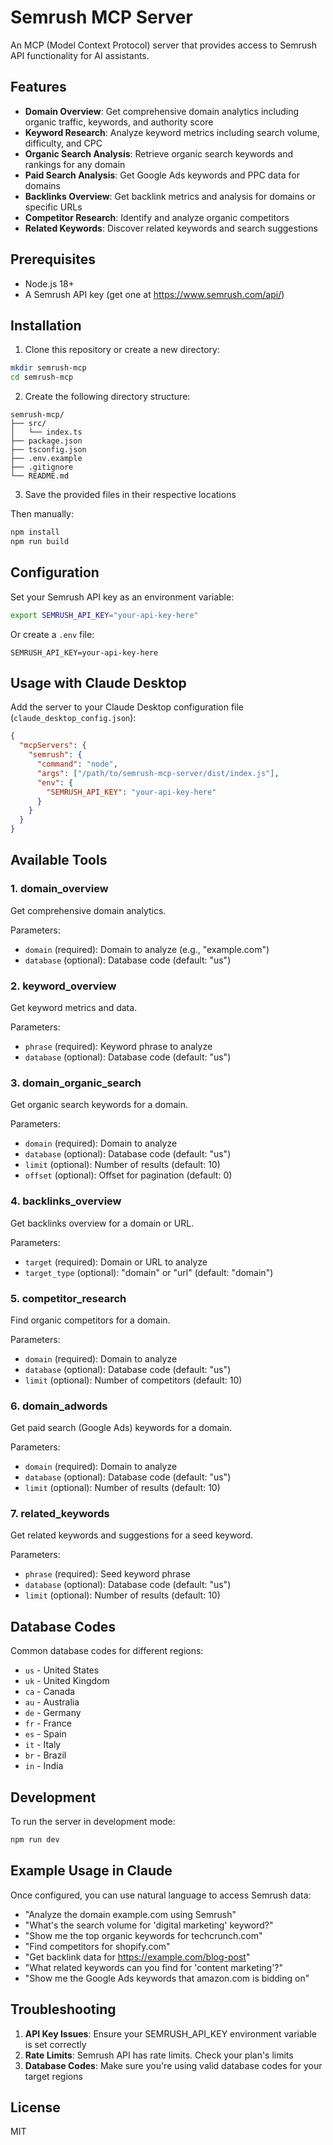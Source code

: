 # Semrush MCP Server

An MCP (Model Context Protocol) server that provides access to Semrush API functionality for AI assistants.

## Features

- **Domain Overview**: Get comprehensive domain analytics including organic traffic, keywords, and authority score
- **Keyword Research**: Analyze keyword metrics including search volume, difficulty, and CPC
- **Organic Search Analysis**: Retrieve organic search keywords and rankings for any domain
- **Paid Search Analysis**: Get Google Ads keywords and PPC data for domains
- **Backlinks Overview**: Get backlink metrics and analysis for domains or specific URLs
- **Competitor Research**: Identify and analyze organic competitors
- **Related Keywords**: Discover related keywords and search suggestions

## Prerequisites

- Node.js 18+ 
- A Semrush API key (get one at https://www.semrush.com/api/)

## Installation

1. Clone this repository or create a new directory:
```bash
mkdir semrush-mcp
cd semrush-mcp
```

2. Create the following directory structure:
```
semrush-mcp/
├── src/
│   └── index.ts
├── package.json
├── tsconfig.json
├── .env.example
├── .gitignore
└── README.md
```

3. Save the provided files in their respective locations

Then manually:
```bash
npm install
npm run build
```

## Configuration

Set your Semrush API key as an environment variable:

```bash
export SEMRUSH_API_KEY="your-api-key-here"
```

Or create a `.env` file:
```
SEMRUSH_API_KEY=your-api-key-here
```

## Usage with Claude Desktop

Add the server to your Claude Desktop configuration file (`claude_desktop_config.json`):

```json
{
  "mcpServers": {
    "semrush": {
      "command": "node",
      "args": ["/path/to/semrush-mcp-server/dist/index.js"],
      "env": {
        "SEMRUSH_API_KEY": "your-api-key-here"
      }
    }
  }
}
```

## Available Tools

### 1. domain_overview
Get comprehensive domain analytics.

Parameters:
- `domain` (required): Domain to analyze (e.g., "example.com")
- `database` (optional): Database code (default: "us")

### 2. keyword_overview
Get keyword metrics and data.

Parameters:
- `phrase` (required): Keyword phrase to analyze
- `database` (optional): Database code (default: "us")

### 3. domain_organic_search
Get organic search keywords for a domain.

Parameters:
- `domain` (required): Domain to analyze
- `database` (optional): Database code (default: "us")
- `limit` (optional): Number of results (default: 10)
- `offset` (optional): Offset for pagination (default: 0)

### 4. backlinks_overview
Get backlinks overview for a domain or URL.

Parameters:
- `target` (required): Domain or URL to analyze
- `target_type` (optional): "domain" or "url" (default: "domain")

### 5. competitor_research
Find organic competitors for a domain.

Parameters:
- `domain` (required): Domain to analyze
- `database` (optional): Database code (default: "us")
- `limit` (optional): Number of competitors (default: 10)

### 6. domain_adwords
Get paid search (Google Ads) keywords for a domain.

Parameters:
- `domain` (required): Domain to analyze
- `database` (optional): Database code (default: "us")
- `limit` (optional): Number of results (default: 10)

### 7. related_keywords
Get related keywords and suggestions for a seed keyword.

Parameters:
- `phrase` (required): Seed keyword phrase
- `database` (optional): Database code (default: "us")
- `limit` (optional): Number of results (default: 10)

## Database Codes

Common database codes for different regions:
- `us` - United States
- `uk` - United Kingdom
- `ca` - Canada
- `au` - Australia
- `de` - Germany
- `fr` - France
- `es` - Spain
- `it` - Italy
- `br` - Brazil
- `in` - India

## Development

To run the server in development mode:

```bash
npm run dev
```

## Example Usage in Claude

Once configured, you can use natural language to access Semrush data:

- "Analyze the domain example.com using Semrush"
- "What's the search volume for 'digital marketing' keyword?"
- "Show me the top organic keywords for techcrunch.com"
- "Find competitors for shopify.com"
- "Get backlink data for https://example.com/blog-post"
- "What related keywords can you find for 'content marketing'?"
- "Show me the Google Ads keywords that amazon.com is bidding on"

## Troubleshooting

1. **API Key Issues**: Ensure your SEMRUSH_API_KEY environment variable is set correctly
2. **Rate Limits**: Semrush API has rate limits. Check your plan's limits
3. **Database Codes**: Make sure you're using valid database codes for your target regions

## License

MIT
